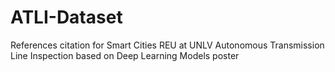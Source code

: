 # ATLI-Dataset
References citation for Smart Cities REU at UNLV Autonomous Transmission Line Inspection based on Deep Learning Models poster
